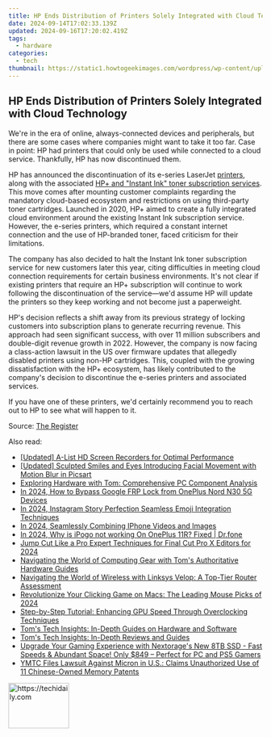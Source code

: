 ```yaml
---
title: HP Ends Distribution of Printers Solely Integrated with Cloud Technology
date: 2024-09-14T17:02:33.139Z
updated: 2024-09-16T17:20:02.419Z
tags:
  - hardware
categories:
  - tech
thumbnail: https://static1.howtogeekimages.com/wordpress/wp-content/uploads/2024/01/52798781868_67967a27bd_o.jpg
---
```


## HP Ends Distribution of Printers Solely Integrated with Cloud Technology

We're in the era of online, always-connected devices and peripherals, but there are some cases where companies might want to take it too far. Case in point: HP had printers that could only be used while connected to a cloud service. Thankfully, HP has now discontinued them.

 HP has announced the discontinuation of its e-series LaserJet [printers](https://games-able.techidaily.com/old-vs-slim-unveiling-ps5-evolution/), along with the associated [HP+ and "Instant Ink" toner subscription services](https://tech-revival.techidaily.com/has-ai-surpassed-the-old-standards-discovering-five-cutting-edge-alternatives-to-the-turing-test/). This move comes after mounting customer complaints regarding the mandatory cloud-based ecosystem and restrictions on using third-party toner cartridges. Launched in 2020, HP+ aimed to create a fully integrated cloud environment around the existing Instant Ink subscription service. However, the e-series printers, which required a constant internet connection and the use of HP-branded toner, faced criticism for their limitations.

 The company has also decided to halt the Instant Ink toner subscription service for new customers later this year, citing difficulties in meeting cloud connection requirements for certain business environments. It's not clear if existing printers that require an HP+ subscription will continue to work following the discontinuation of the service—we'd assume HP will update the printers so they keep working and not become just a paperweight.

 HP's decision reflects a shift away from its previous strategy of locking customers into subscription plans to generate recurring revenue. This approach had seen significant success, with over 11 million subscribers and double-digit revenue growth in 2022\. However, the company is now facing a class-action lawsuit in the US over firmware updates that allegedly disabled printers using non-HP cartridges. This, coupled with the growing dissatisfaction with the HP+ ecosystem, has likely contributed to the company's decision to discontinue the e-series printers and associated services.

 If you have one of these printers, we'd certainly recommend you to reach out to HP to see what will happen to it.

 Source: [The Register](https://www.theregister.com/2024/07/09/hp%5Fto%5Fdiscontinue%5Feseries%5Flaserjets/)

<ins class="adsbygoogle"
     style="display:block"
     data-ad-format="autorelaxed"
     data-ad-client="ca-pub-7571918770474297"
     data-ad-slot="1223367746"></ins>

<ins class="adsbygoogle"
     style="display:block"
     data-ad-client="ca-pub-7571918770474297"
     data-ad-slot="8358498916"
     data-ad-format="auto"
     data-full-width-responsive="true"></ins>

<span class="atpl-alsoreadstyle">Also read:</span>
<div><ul>
<li><a href="https://screen-recording.techidaily.com/updated-a-list-hd-screen-recorders-for-optimal-performance/"><u>[Updated] A-List HD Screen Recorders for Optimal Performance</u></a></li>
<li><a href="https://extra-guidance.techidaily.com/updated-sculpted-smiles-and-eyes-introducing-facial-movement-with-motion-blur-in-picsart/"><u>[Updated] Sculpted Smiles and Eyes Introducing Facial Movement with Motion Blur in Picsart</u></a></li>
<li><a href="https://hardware-tips.techidaily.com/exploring-hardware-with-tom-comprehensive-pc-component-analysis/"><u>Exploring Hardware with Tom: Comprehensive PC Component Analysis</u></a></li>
<li><a href="https://android-frp.techidaily.com/in-2024-how-to-bypass-google-frp-lock-from-oneplus-nord-n30-5g-devices-by-drfone-android/"><u>In 2024, How to Bypass Google FRP Lock from OnePlus Nord N30 5G Devices</u></a></li>
<li><a href="https://instagram-video-recordings.techidaily.com/in-2024-instagram-story-perfection-seamless-emoji-integration-techniques/"><u>In 2024, Instagram Story Perfection Seamless Emoji Integration Techniques</u></a></li>
<li><a href="https://extra-support.techidaily.com/in-2024-seamlessly-combining-iphone-videos-and-images/"><u>In 2024, Seamlessly Combining IPhone Videos and Images</u></a></li>
<li><a href="https://android-pokemon-go.techidaily.com/in-2024-why-is-ipogo-not-working-on-oneplus-11r-fixed-drfone-by-drfone-virtual-android/"><u>In 2024, Why is iPogo not working On OnePlus 11R? Fixed | Dr.fone</u></a></li>
<li><a href="https://smart-video-creator.techidaily.com/jump-cut-like-a-pro-expert-techniques-for-final-cut-pro-x-editors-for-2024/"><u>Jump Cut Like a Pro Expert Techniques for Final Cut Pro X Editors for 2024</u></a></li>
<li><a href="https://hardware-tips.techidaily.com/navigating-the-world-of-computing-gear-with-toms-authoritative-hardware-guides/"><u>Navigating the World of Computing Gear with Tom's Authoritative Hardware Guides</u></a></li>
<li><a href="https://buynow-marvelous.techidaily.com/navigating-the-world-of-wireless-with-linksys-velop-a-top-tier-router-assessment/"><u>Navigating the World of Wireless with Linksys Velop: A Top-Tier Router Assessment</u></a></li>
<li><a href="https://buynow-tips.techidaily.com/revolutionize-your-clicking-game-on-macs-the-leading-mouse-picks-of-2024/"><u>Revolutionize Your Clicking Game on Macs: The Leading Mouse Picks of 2024</u></a></li>
<li><a href="https://hardware-tips.techidaily.com/step-by-step-tutorial-enhancing-gpu-speed-through-overclocking-techniques/"><u>Step-by-Step Tutorial: Enhancing GPU Speed Through Overclocking Techniques</u></a></li>
<li><a href="https://hardware-tips.techidaily.com/toms-tech-insights-in-depth-guides-on-hardware-and-software/"><u>Tom's Tech Insights: In-Depth Guides on Hardware and Software</u></a></li>
<li><a href="https://hardware-tips.techidaily.com/toms-tech-insights-in-depth-reviews-and-guides-t17239718704657/"><u>Tom's Tech Insights: In-Depth Reviews and Guides</u></a></li>
<li><a href="https://hardware-tips.techidaily.com/upgrade-your-gaming-experience-with-nextorages-new-8tb-ssd-fast-speeds-and-abundant-space-only-849-perfect-for-pc-and-ps5-gamers/"><u>Upgrade Your Gaming Experience with Nextorage's New 8TB SSD - Fast Speeds & Abundant Space! Only $849 – Perfect for PC and PS5 Gamers</u></a></li>
<li><a href="https://hardware-tips.techidaily.com/ymtc-files-lawsuit-against-micron-in-us-claims-unauthorized-use-of-11-chinese-owned-memory-patents/"><u>YMTC Files Lawsuit Against Micron in U.S.: Claims Unauthorized Use of 11 Chinese-Owned Memory Patents</u></a></li>
</ul></div>

<!-- affiliate ads begin -->
<a href="https://aligracehair.sjv.io/c/5597632/2115938/19272" target="_top" id="2115938">
  <img src="//a.impactradius-go.com/display-ad/19272-2115938" border="0" alt="https://techidaily.com" width="120" height="90"/>
</a>
<img height="0" width="0" src="https://aligracehair.sjv.io/i/5597632/2115938/19272" style="position:absolute;visibility:hidden;" border="0" />
<!-- affiliate ads end -->

